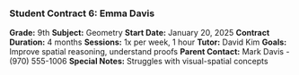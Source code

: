### Student Contract 6: Emma Davis
**Grade:** 9th
**Subject:** Geometry
**Start Date:** January 20, 2025
**Contract Duration:** 4 months
**Sessions:** 1x per week, 1 hour
**Tutor:** David Kim
**Goals:** Improve spatial reasoning, understand proofs
**Parent Contact:** Mark Davis - (970) 555-1006
**Special Notes:** Struggles with visual-spatial concepts